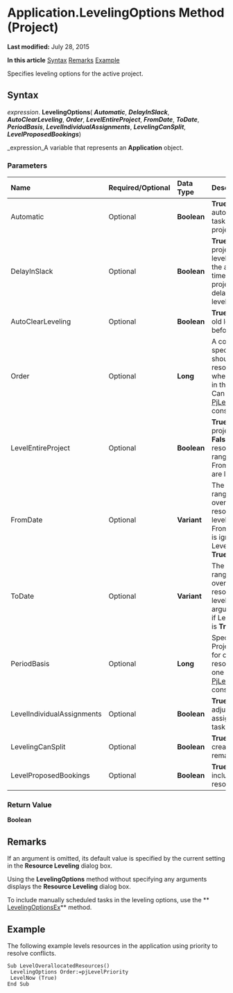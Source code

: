 
# Application.LevelingOptions Method (Project)

 **Last modified:** July 28, 2015

 **In this article**
 [Syntax](#sectionSection0)
 [Remarks](#sectionSection1)
 [Example](#sectionSection2)


Specifies leveling options for the active project.


## Syntax
<a name="sectionSection0"> </a>

 _expression_. **LevelingOptions**( **_Automatic_**,  **_DelayInSlack_**,  **_AutoClearLeveling_**,  **_Order_**,  **_LevelEntireProject_**,  **_FromDate_**,  **_ToDate_**,  **_PeriodBasis_**,  **_LevelIndividualAssignments_**,  **_LevelingCanSplit_**,  **_LevelProposedBookings_**)

 _expression_A variable that represents an  **Application** object.


### Parameters



|**Name**|**Required/Optional**|**Data Type**|**Description**|
|:-----|:-----|:-----|:-----|
|Automatic|Optional| **Boolean**| **True** if Project automatically levels tasks in the active project.|
|DelayInSlack|Optional| **Boolean**| **True** if the active project can be leveled only within the available slack time. **False** if the project can be delayed in order to level resources.|
|AutoClearLeveling|Optional| **Boolean**| **True** if Project clears old leveling values before leveling.|
|Order|Optional| **Long**|A constant that specifies how Project should resolve resource conflicts when leveling tasks in the active project. Can be one of the  ** [PjLevelOrder](652f1d7c-6d15-4384-00f6-9791a2a65966.md)** constants.|
|LevelEntireProject|Optional| **Boolean**| **True** if the entire project is leveled. **False** if only the resources in the date range specified with FromDate and ToDate are leveled.|
|FromDate|Optional| **Variant**|The starting date of a range within which overallocated resources are leveled. The FromDate argument is ignored if LevelEntireProject is  **True**.|
|ToDate|Optional| **Variant**|The ending date of a range within which overallocated resources are leveled. The ToDate argument is ignored if LevelEntireProject is  **True**.|
|PeriodBasis|Optional| **Long**|Specifies how often Project should look for overallocated resources. Can be one of the  ** [PjLevelPeriodBasis](4bfa73c9-f912-c35b-9582-ebc108dc625b.md)** constants.|
|LevelIndividualAssignments|Optional| **Boolean**| **True** if leveling can adjust individual assignments on a task.|
|LevelingCanSplit|Optional| **Boolean**| **True** if leveling can create splits in remaining work.|
|LevelProposedBookings|Optional| **Boolean**| **True** if leveling includes proposed resource bookings.|

### Return Value

 **Boolean**


## Remarks
<a name="sectionSection1"> </a>

If an argument is omitted, its default value is specified by the current setting in the  **Resource Leveling** dialog box.

Using the  **LevelingOptions** method without specifying any arguments displays the **Resource Leveling** dialog box.

To include manually scheduled tasks in the leveling options, use the  ** [LevelingOptionsEx](f8799750-fecf-48d1-7559-25cd7a8d3d28.md)** method.


## Example
<a name="sectionSection2"> </a>

The following example levels resources in the application using priority to resolve conflicts.


```
Sub LevelOverallocatedResources() 
 LevelingOptions Order:=pjLevelPriority 
 LevelNow (True) 
End Sub
```

